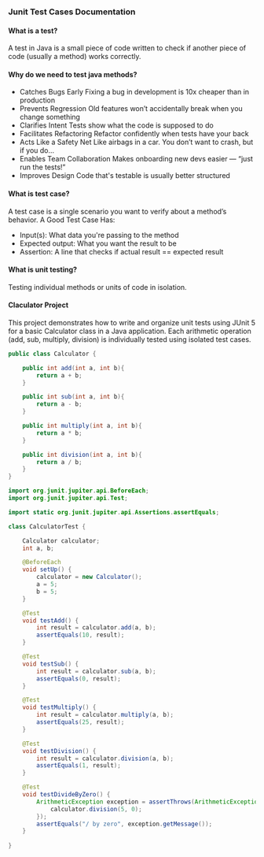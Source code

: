 ### Junit Test Cases Documentation

#### What is a test?
A test in Java is a small piece of code written to check if another piece of code (usually a method) works correctly.

#### Why do we need to test java methods?
- Catches Bugs Early	Fixing a bug in development is 10x cheaper than in production
- Prevents Regression	Old features won’t accidentally break when you change something
- Clarifies Intent	Tests show what the code is supposed to do
- Facilitates Refactoring	Refactor confidently when tests have your back
- Acts Like a Safety Net	Like airbags in a car. You don’t want to crash, but if you do…
- Enables Team Collaboration	Makes onboarding new devs easier — “just run the tests!”
- Improves Design	Code that's testable is usually better structured

#### What is test case?
A test case is a single scenario you want to verify about a method’s behavior.
A Good Test Case Has:
- Input(s): What data you're passing to the method
- Expected output: What you want the result to be
- Assertion: A line that checks if actual result == expected result

#### What is unit testing?
Testing individual methods or units of code in isolation.

#### Claculator Project
This project demonstrates how to write and organize unit tests using JUnit 5 for a basic Calculator class in a Java application. Each arithmetic operation (add, sub, multiply, division) is individually tested using isolated test cases.

```java
public class Calculator {

    public int add(int a, int b){
        return a + b;
    }

    public int sub(int a, int b){
        return a - b;
    }

    public int multiply(int a, int b){
        return a * b;
    }

    public int division(int a, int b){
        return a / b;
    }
}
```

```java
import org.junit.jupiter.api.BeforeEach;
import org.junit.jupiter.api.Test;

import static org.junit.jupiter.api.Assertions.assertEquals;

class CalculatorTest {

    Calculator calculator;
    int a, b;

    @BeforeEach
    void setUp() {
        calculator = new Calculator();
        a = 5;
        b = 5;
    }

    @Test
    void testAdd() {
        int result = calculator.add(a, b);
        assertEquals(10, result);
    }

    @Test
    void testSub() {
        int result = calculator.sub(a, b);
        assertEquals(0, result);
    }

    @Test
    void testMultiply() {
        int result = calculator.multiply(a, b);
        assertEquals(25, result);
    }

    @Test
    void testDivision() {
        int result = calculator.division(a, b);
        assertEquals(1, result);
    }

    @Test
    void testDivideByZero() {
        ArithmeticException exception = assertThrows(ArithmeticException.class, () -> {
            calculator.division(5, 0);
        });
        assertEquals("/ by zero", exception.getMessage());
    }
    
}
```


